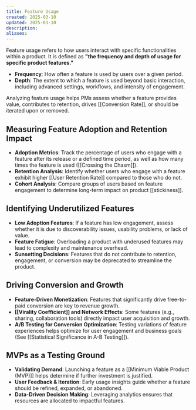 ```yaml
---
title: Feature Usage
created: 2025-03-10
updated: 2025-03-10
description: 
aliases: 
---
```


Feature usage refers to how users interact with specific functionalities within a product. It is defined as **"the frequency and depth of usage for specific product features."**

- **Frequency**: How often a feature is used by users over a given period.
- **Depth**: The extent to which a feature is used beyond basic interaction, including advanced settings, workflows, and intensity of engagement.

Analyzing feature usage helps PMs assess whether a feature provides value, contributes to retention, drives [[Conversion Rate]], or should be iterated upon or removed.

## Measuring Feature Adoption and Retention Impact

- **Adoption Metrics**: Track the percentage of users who engage with a feature after its release or a defined time period, as well as how many times the feature is used ([[Crossing the Chasm]]).
- **Retention Analysis**: Identify whether users who engage with a feature exhibit higher [[User Retention Rate]] compared to those who do not.
- **Cohort Analysis**: Compare groups of users based on feature engagement to determine long-term impact on product [[stickiness]].

## Identifying Underutilized Features

- **Low Adoption Features**: If a feature has low engagement, assess whether it is due to discoverability issues, usability problems, or lack of value.
- **Feature Fatigue**: Overloading a product with underused features may lead to complexity and maintenance overhead.
- **Sunsetting Decisions**: Features that do not contribute to retention, engagement, or conversion may be deprecated to streamline the product.

## Driving Conversion and Growth

- **Feature-Driven Monetization**: Features that significantly drive free-to-paid conversion are key to revenue growth.
- **[[Virality Coefficient]] and Network Effects**: Some features (e.g., sharing, collaboration tools) directly impact user acquisition and growth.
- **A/B Testing for Conversion Optimization**: Testing variations of feature experiences helps optimize for user engagement and business goals (See [[Statistical Significance in A-B Testing]]).

## MVPs as a Testing Ground

- **Validating Demand**: Launching a feature as a [[Minimum Viable Product (MVP)]] helps determine if further investment is justified.
- **User Feedback & Iteration**: Early usage insights guide whether a feature should be refined, expanded, or abandoned.
- **Data-Driven Decision Making**: Leveraging analytics ensures that resources are allocated to impactful features.